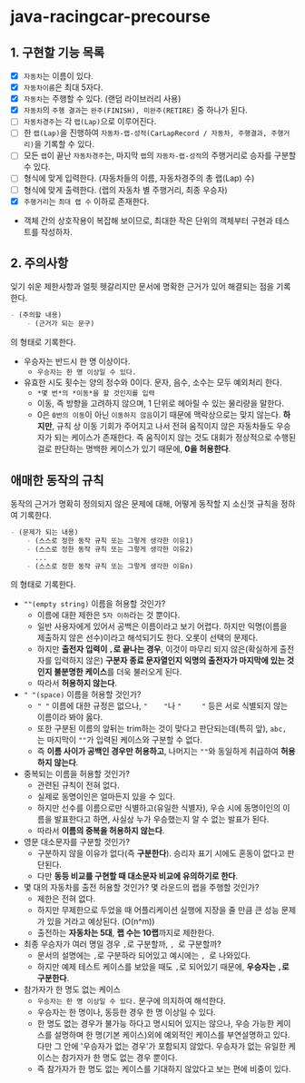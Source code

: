 # java-racingcar-precourse

## 1. 구현할 기능 목록

- [x] `자동차`는 이름이 있다.
- [x] `자동차이름`은 최대 5자다.
- [x] `자동차`는 주행할 수 있다. (랜덤 라이브러리 사용)
- [x] `자동차`의 `주행 결과`는 `완주(FINISH), 미완주(RETIRE)` 중 하나가 된다.
- [ ] `자동차경주`는 각 `랩(Lap)`으로 이루어진다.
- [ ] 한 `랩(Lap)`을 진행하여 `자동차-랩-성적(CarLapRecord / 자동차, 주행결과, 주행거리)`을 기록할 수 있다.
- [ ] 모든 `랩`이 끝난 `자동차경주`는, 마지막 `랩`의 `자동차-랩-성적`의 주행거리로 승자를 구분할 수 있다.
- [ ] 형식에 맞게 입력한다. (자동차들의 이름, 자동차경주의 총 랩(Lap) 수)
- [ ] 형식에 맞게 출력한다. (랩의 자동차 별 주행거리, 최종 우승자)
- [x] `주행거리`는 `최대 랩 수` 이하로 존재한다.
- 객체 간의 상호작용이 복잡해 보이므로, 최대한 작은 단위의 객체부터 구현과 테스트를 작성하자.

## 2. 주의사항

잊기 쉬운 제한사항과 얼핏 헷갈리지만 문서에 명확한 근거가 있어 해결되는 점을 기록한다.

```markdown
- (주의할 내용)
    - (근거가 되는 문구)
```

의 형태로 기록한다.

- 우승자는 반드시 한 명 이상이다.
    - `우승자는 한 명 이상일 수 있다.`
- 유효한 시도 횟수는 양의 정수와 0이다. 문자, 음수, 소수는 모두 예외처리 한다.
    - `*몇 번*의 *이동*을 할 것인지를 입력`
    - 이동, 즉 방향을 고려하지 않으며, 1 단위로 헤아릴 수 있는 물리량을 말한다.
    - 0은 `0번의 이동`이 아닌 `이동하지 않음`이기 때문에 맥락상으로는 맞지 않는다. **하지만**, 규칙 상 이동 기회가 주어지고 나서 전혀 움직이지 않은 자동차들도 우승자가 되는 케이스가 존재한다. 즉
      움직이지 않는 것도 대회가 정상적으로 수행된 걸로 판단하는 명백한 케이스가 있기 때문에, **0을 허용한다**.

## 애매한 동작의 규칙

동작의 근거가 명확히 정의되지 않은 문제에 대해, 어떻게 동작할 지 소신껏 규칙을 정하여 기록한다.

```markdown
- (문제가 되는 내용)
    - (스스로 정한 동작 규칙 또는 그렇게 생각한 이유1)
    - (스스로 정한 동작 규칙 또는 그렇게 생각한 이유2)
      ...
    - (스스로 정한 동작 규칙 또는 그렇게 생각한 이유n)
```

의 형태로 기록한다.

- `""(empty string)` 이름을 허용할 것인가?
    - 이름에 대한 제한은 `5자 이하`라는 것 뿐이다.
    - 일반 사용자에게 있어서 공백은 이름이라고 보기 어렵다. 하지만 익명(이름을 제출하지 않은 선수)이라고 해석되기도 한다. 오롯이 선택의 문제다.
    - 하지만 **출전자 입력이 `,`로 끝나는 경우**, 이것이 마무리 되지 않은(확실하게 출전자를 입력하지 않은) **구분자 종료 문자열인지 익명의 출전자가 마지막에 있는 것인지 불분명한 케이스**를 더욱
      불러오게 된다.
    - 따라서 **허용하지 않는다**.
- `" "(space)` 이름을 허용할 것인가?
    - `" "` 이름에 대한 규정은 없으나, `"    "`나 `"     "` 등은 서로 식별되지 않는 이름이라 봐야 옳다.
    - 또한 구분된 이름의 앞뒤는 trim하는 것이 맞다고 판단되는데(특히 앞), `abc, `는 마지막이 `""`가 입력된 케이스와 구분할 수 없다.
    - 즉 **이름 사이가 공백인 경우만 허용하고**, 나머지는 `""`와 동일하게 취급하여 **허용하지 않는다**.
- 중복되는 이름을 허용할 것인가?
    - 관련된 규칙이 전혀 없다.
    - 실제로 동명이인은 얼마든지 있을 수 있다.
    - 하지만 선수를 이름으로만 식별하고(유일한 식별자), 우승 시에 동명이인의 이름을 발표한다고 하면, 사실상 누가 우승했는지 알 수 없는 발표가 된다.
    - 따라서 **이름의 중복을 허용하지 않는다**.
- 영문 대소문자를 구분할 것인가?
    - 구분하지 않을 이유가 없다(즉 **구분한다**). 승리자 표기 시에도 혼동이 없다고 판단된다.
    - 다만 **동등 비교를 구현할 때 대소문자 비교에 유의하기로 한다**.
- 몇 대의 자동차를 출전 허용할 것인가? 몇 라운드의 랩을 주행할 것인가?
    - 제한은 전혀 없다.
    - 하지만 무제한으로 두었을 때 어플리케이션 실행에 지장을 줄 만큼 큰 성능 문제가 있을 거라고 예상된다. (O(n^m))
    - 출전하는 **자동차는 5대**, **랩 수는 10랩**까지로 제한한다.
- 최종 우승자가 여러 명일 경우 `,`로 구분할까, `, `로 구분할까?
    - 문서의 설명에는 `,`로 구분하라 되어있고 예시에는 `, `로 나와있다.
    - 하지만 예제 테스트 케이스를 보았을 때도 `,`로 되어있기 때문에, **우승자는 `,`로 구분한다**.
- 참가자가 한 명도 없는 케이스
    - `우승자는 한 명 이상일 수 있다.` 문구에 의지하여 해석한다.
    - 우승자는 한 명이나, 동등한 경우 한 명 이상일 수 있다.
    - 한 명도 없는 경우가 불가능 하다고 명시되어 있지는 않으나, 우승 가능한 케이스를 설명하며 한 명(기본 케이스)외에 예외적인 케이스를 부연설명하고 있다. 다만 그 안에 '우승자가 없는 경우'가 포함되지
      않았다. 우승자가 없는 유일한 케이스는 참가자가 한 명도 없는 경우 뿐이다.
    - 즉 참가자가 한 명도 없는 케이스를 기대하지 않았다고 보는 편에 비중이 있다.
